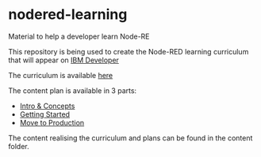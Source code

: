 # nodered-learning

Material to help a developer learn Node-RE

This repository is being used to create the Node-RED learning curriculum that will appear on [IBM Developer](https://developer.ibm.com)

The curriculum is available [here](curriculum.md)

The content plan is available in 3 parts:

- [Intro & Concepts](intro_plan.md)
- [Getting Started](getting_started_plan.md)
- [Move to Production](production_plan.md)

The content realising the curriculum and plans can be found in the content folder.
